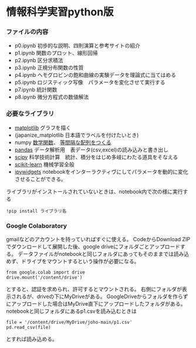 # 情報科学実習python版



### ファイルの内容
* p0.ipynb 初歩的な説明、四則演算と参考サイトの紹介
* p1.ipynb 関数のプロット、線形回帰
* p2.ipynb 区分求積法
* p3.ipynb 正規分布関数の性質
* p4.ipynb ヘモグロビンの飽和曲線の実験データを理論式に当てはめる
* p5.ipynb ロジスティック写像　パラメータを変化させて実行する
* p7.ipynb 統計関数
* p8.ipynb 微分方程式の数値解法
  
### 必要なライブラリ
* [matplotlib](https://matplotlib.org/stable/tutorials/index.html) グラフを描く
* (japanize_matplotlib 日本語でラベルを付けたいとき)
* numpy [数学関数](https://numpy.org/doc/stable/reference/routines.math.html)、
  [等間隔な配列をつくる](https://numpy.org/doc/stable/user/how-to-partition.html)
* [pandas](https://pandas.pydata.org/docs/getting_started/) データ解析用　表データ(csv,excel)の読み込みと書き出し　
* [scipy](https://docs.scipy.org/doc/scipy/tutorial/index.html#user-guide) 科学技術計算　統計、積分をはじめ多岐にわたる道具をそなえる
* [scikit-learn](https://scikit-learn.org/stable/getting_started.html) 機械学習全般 
* [ipywidgets](https://ipywidgets.readthedocs.io/en/stable/how-to/index.html) notebookをインターラクティヴにしてパラメータを動的に変化させることができる。

ライブラリがインストールされていないときは、notebook内で次の様に実行する
```
!pip install ライブラリ名 
```

### Google Colaboratory
gmailなどのアカウントを持っていればすぐに使える。
CodeからDownload ZIPでダウンロードして展開した後、google driveにフォルダごとアップロードする。
データファイルがnotebookと同じフォルダにあってもそのままでは読み込めず、ドライブをマウントするという操作が必要になる。
```
from google.colab import drive
drive.mount('/content/drive')
```
とすると、認証を求められ、許可するとマウントされる。
右側にフォルダが表示されるが、driveの下にMyDriveがある。
GoogleDriveからフォルダを作らずにアップロードした場合はMyDrive直下にアップロードしたフォルダがある。notebookと同じフォルダにあるp1.csvを読み込むときは
```
file = '/content/drive/MyDrive/joho-main/p1.csv'
pd.read_csv(file)
```
とすれば読み込める。


